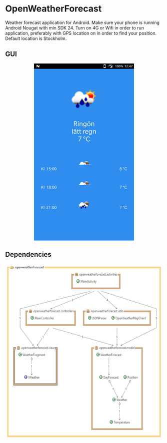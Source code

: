 # OpenWeatherForecast

Weather forecast application for Android. Make sure your phone is running Android Nougat with min SDK 24. Turn on 4G or Wifi in order to run application, preferably with GPS location on in order to find your position. Default location is Stockholm.


## GUI
<p align="center"><img src="/application_ui.jpg"width="320" height="567"></p>


## Dependencies
<p align="center"><img src="/dependencies.jpg"width="510" height="560"></p>
